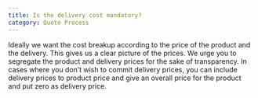 ```yaml
---
title: Is the delivery cost mandatory?
category: Quote Process
---
```

Ideally we want the cost breakup according to the price of the product and the delivery. This gives us a clear picture of the prices. We urge you to segregate the product and delivery prices for the sake of transparency.
In cases where you don’t wish to commit delivery prices, you can include delivery prices to product price and give an overall price for the product and put zero as delivery price.
